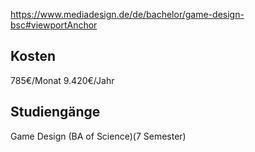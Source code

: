 https://www.mediadesign.de/de/bachelor/game-design-bsc#viewportAnchor
## Kosten
785€/Monat
9.420€/Jahr
## Studiengänge
Game Design (BA of Science)(7 Semester)
